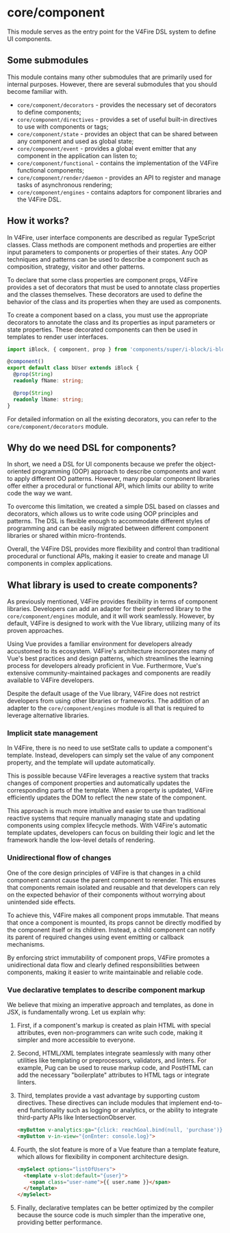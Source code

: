 # core/component

This module serves as the entry point for the V4Fire DSL system to define UI components.

## Some submodules

This module contains many other submodules that are primarily used for internal purposes.
However, there are several submodules that you should become familiar with.

* `core/component/decorators` - provides the necessary set of decorators to define components;
* `core/component/directives` - provides a set of useful built-in directives to use with components or tags;
* `core/component/state` - provides an object that can be shared between any component and used as global state;
* `core/component/event` - provides a global event emitter that any component in the application can listen to;
* `core/component/functional` - contains the implementation of the V4Fire functional components;
* `core/component/render/daemon` - provides an API to register and manage tasks of asynchronous rendering;
* `core/component/engines` - contains adaptors for component libraries and the V4Fire DSL.

## How it works?

In V4Fire, user interface components are described as regular TypeScript classes.
Class methods are component methods and properties are either input parameters to components or
properties of their states.
Any OOP techniques and patterns can be used to describe a component such as composition, strategy, visitor
and other patterns.

To declare that some class properties are component props,
V4Fire provides a set of decorators that must be used to annotate class properties and the classes themselves.
These decorators are used to define the behavior of the class and its properties when they are used as components.

To create a component based on a class, you must use the appropriate decorators
to annotate the class and its properties as input parameters or state properties.
These decorated components can then be used in templates to render user interfaces.

```typescript
import iBlock, { component, prop } from 'components/super/i-block/i-block';

@component()
export default class bUser extends iBlock {
  @prop(String)
  readonly fName: string;

  @prop(String)
  readonly lName: string;
}
```

For detailed information on all the existing decorators, you can refer to the `core/component/decorators` module.

## Why do we need DSL for components?

In short, we need a DSL for UI components because we prefer the object-oriented programming (OOP) approach
to describe components and want to apply different OO patterns.
However, many popular component libraries offer either a procedural or functional API,
which limits our ability to write code the way we want.

To overcome this limitation, we created a simple DSL based on classes and decorators,
which allows us to write code using OOP principles and patterns.
The DSL is flexible enough to accommodate different styles of programming
and can be easily migrated between different component libraries or shared within micro-frontends.

Overall, the V4Fire DSL provides more flexibility and control than traditional procedural or functional APIs,
making it easier to create and manage UI components in complex applications.

## What library is used to create components?

As previously mentioned, V4Fire provides flexibility in terms of component libraries.
Developers can add an adapter for their preferred library to the `core/component/engines` module,
and it will work seamlessly.
However, by default, V4Fire is designed to work with the Vue library, utilizing many of its proven approaches.

Using Vue provides a familiar environment for developers already accustomed to its ecosystem.
V4Fire's architecture incorporates many of Vue's best practices and design patterns,
which streamlines the learning process for developers already proficient in Vue.
Furthermore, Vue's extensive community-maintained packages and components are readily available to V4Fire developers.

Despite the default usage of the Vue library,
V4Fire does not restrict developers from using other libraries or frameworks.
The addition of an adapter to the `core/component/engines` module is all that is required to
leverage alternative libraries.

### Implicit state management

In V4Fire, there is no need to use setState calls to update a component's template.
Instead, developers can simply set the value of any component property, and the template will update automatically.

This is possible because V4Fire leverages a reactive system that tracks changes of component properties and
automatically updates the corresponding parts of the template.
When a property is updated, V4Fire efficiently updates the DOM to reflect the new state of the component.

This approach is much more intuitive and easier to use than traditional reactive systems
that require manually managing state and updating components using complex lifecycle methods.
With V4Fire's automatic template updates, developers can focus on building their logic and let the framework handle
the low-level details of rendering.

### Unidirectional flow of changes

One of the core design principles of V4Fire is
that changes in a child component cannot cause the parent component to rerender.
This ensures that components remain isolated and reusable and
that developers can rely on the expected behavior of their components without worrying about unintended side effects.

To achieve this, V4Fire makes all component props immutable.
That means that once a component is mounted,
its props cannot be directly modified by the component itself or its children.
Instead, a child component can notify its parent of required changes using event emitting or callback mechanisms.

By enforcing strict immutability of component props,
V4Fire promotes a unidirectional data flow and clearly defined responsibilities between components,
making it easier to write maintainable and reliable code.

### Vue declarative templates to describe component markup

We believe that mixing an imperative approach and templates, as done in JSX, is fundamentally wrong.
Let us explain why:

1. First, if a component's markup is created as plain HTML with special attributes,
   even non-programmers can write such code, making it simpler and more accessible to everyone.

2. Second, HTML/XML templates integrate seamlessly with many other utilities like templating or preprocessors,
   validators, and linters.
   For example, Pug can be used to reuse markup code, and PostHTML can add the necessary "boilerplate" attributes
   to HTML tags or integrate linters.

3. Third, templates provide a vast advantage by supporting custom directives.
   These directives can include modules that implement end-to-end functionality such as logging or analytics,
   or the ability to integrate third-party APIs like IntersectionObserver.

   ```html
   <myButton v-analytics:ga="{click: reachGoal.bind(null, 'purchase')}" v-log:console="events">
   <myButton v-in-view="{onEnter: console.log}">
   ```

4. Fourth, the slot feature is more of a Vue feature than a template feature, which allows for flexibility in
   component architecture design.

   ```html
   <mySelect options="listOfUsers">
     <template v-slot:default="{user}">
       <span class="user-name">{{ user.name }}</span>
     </template>
   </mySelect>
   ```

5. Finally, declarative templates can be better optimized by the compiler because the source code is much simpler than
   the imperative one, providing better performance.
